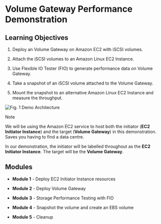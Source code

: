 # Volume Gateway Performance Demonstration

## Learning Objectives

1. Deploy an Volume Gateway on Amazon EC2 with iSCSI volumes.

2. Attach the iSCSI volumes to an Amazon Linux EC2 Instance.

3. Use Flexible IO Tester (FIO) to generate performance data on Volume Gateway.

4. Take a snapshot of an iSCSI volume attached to the Volume Gateway.

5. Mount the snapshot to an alternative Amazon Linux EC2 Instance and measure the throughput.

![Fig. 1 Demo Architecture](../../../../../img/SAA-CO2/storage-gateway/volume-gateway/demo/fig01.png)

> [!NOTE]
>
> We will be using the Amazon EC2 service to host both the initiator (**EC2 Initiator Instance**) and the target (**Volume Gateway**) in this demonstration. Saves you having to find a data centre.
>
> In our demonstration, the initiator will be labelled throughout as the **EC2 Initiator Instance**. The target will be the **Volume Gateway**.

## Modules

* **Module 1** - Deploy EC2 Initiator Instance resources

* **Module 2** - Deploy Volume Gateway

* **Module 3** - Storage Performance Testing with FIO

* **Module 4** - Snapshot the volume and create an EBS volume

* **Module 5** - Cleanup
